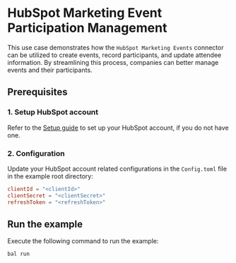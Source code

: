 # HubSpot Marketing Event Participation Management

This use case demonstrates how the `HubSpot Marketing Events` connector can be utilized to create events, record participants, and update attendee information. By streamlining this process, companies can better manage events and their participants.

## Prerequisites

### 1. Setup HubSpot account

Refer to the [Setup guide](../../README.md#setup-guide) to set up your HubSpot account, if you do not have one.

### 2. Configuration

Update your HubSpot account related configurations in the `Config.toml` file in the example root directory:

```toml
clientId = "<clientId>"
clientSecret = "<clientSecret>"
refreshToken = "<refreshToken>"
```

## Run the example

Execute the following command to run the example:

```ballerina
bal run
```
